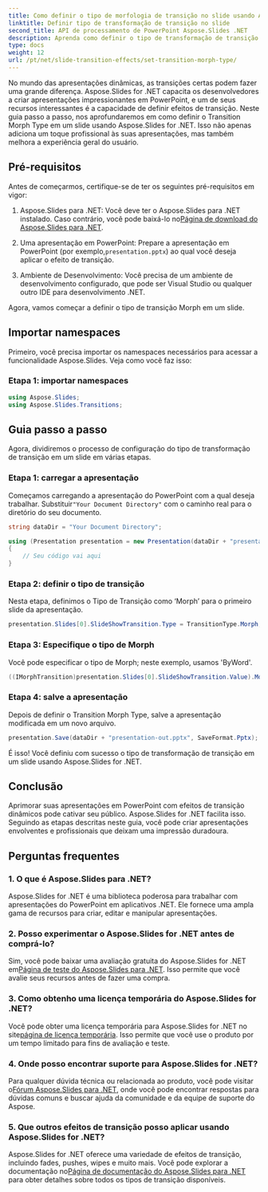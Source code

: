 ```yaml
---
title: Como definir o tipo de morfologia de transição no slide usando Aspose.Slides
linktitle: Definir tipo de transformação de transição no slide
second_title: API de processamento de PowerPoint Aspose.Slides .NET
description: Aprenda como definir o tipo de transformação de transição em slides usando Aspose.Slides for .NET. Guia passo a passo com exemplos de código. Aprimore suas apresentações agora!
type: docs
weight: 12
url: /pt/net/slide-transition-effects/set-transition-morph-type/
---
```


No mundo das apresentações dinâmicas, as transições certas podem fazer uma grande diferença. Aspose.Slides for .NET capacita os desenvolvedores a criar apresentações impressionantes em PowerPoint, e um de seus recursos interessantes é a capacidade de definir efeitos de transição. Neste guia passo a passo, nos aprofundaremos em como definir o Transition Morph Type em um slide usando Aspose.Slides for .NET. Isso não apenas adiciona um toque profissional às suas apresentações, mas também melhora a experiência geral do usuário.

## Pré-requisitos

Antes de começarmos, certifique-se de ter os seguintes pré-requisitos em vigor:

1.  Aspose.Slides para .NET: Você deve ter o Aspose.Slides para .NET instalado. Caso contrário, você pode baixá-lo no[Página de download do Aspose.Slides para .NET](https://releases.aspose.com/slides/net/).

2.  Uma apresentação em PowerPoint: Prepare a apresentação em PowerPoint (por exemplo,`presentation.pptx`) ao qual você deseja aplicar o efeito de transição.

3. Ambiente de Desenvolvimento: Você precisa de um ambiente de desenvolvimento configurado, que pode ser Visual Studio ou qualquer outro IDE para desenvolvimento .NET.

Agora, vamos começar a definir o tipo de transição Morph em um slide.

## Importar namespaces

Primeiro, você precisa importar os namespaces necessários para acessar a funcionalidade Aspose.Slides. Veja como você faz isso:

### Etapa 1: importar namespaces

```csharp
using Aspose.Slides;
using Aspose.Slides.Transitions;
```

## Guia passo a passo

Agora, dividiremos o processo de configuração do tipo de transformação de transição em um slide em várias etapas.

### Etapa 1: carregar a apresentação

 Começamos carregando a apresentação do PowerPoint com a qual deseja trabalhar. Substituir`"Your Document Directory"` com o caminho real para o diretório do seu documento.

```csharp
string dataDir = "Your Document Directory";

using (Presentation presentation = new Presentation(dataDir + "presentation.pptx"))
{
    // Seu código vai aqui
}
```

### Etapa 2: definir o tipo de transição

Nesta etapa, definimos o Tipo de Transição como ‘Morph’ para o primeiro slide da apresentação.

```csharp
presentation.Slides[0].SlideShowTransition.Type = TransitionType.Morph;
```

### Etapa 3: Especifique o tipo de Morph

Você pode especificar o tipo de Morph; neste exemplo, usamos 'ByWord'.

```csharp
((IMorphTransition)presentation.Slides[0].SlideShowTransition.Value).MorphType = TransitionMorphType.ByWord;
```

### Etapa 4: salve a apresentação

Depois de definir o Transition Morph Type, salve a apresentação modificada em um novo arquivo.

```csharp
presentation.Save(dataDir + "presentation-out.pptx", SaveFormat.Pptx);
```

É isso! Você definiu com sucesso o tipo de transformação de transição em um slide usando Aspose.Slides for .NET.

## Conclusão

Aprimorar suas apresentações em PowerPoint com efeitos de transição dinâmicos pode cativar seu público. Aspose.Slides for .NET facilita isso. Seguindo as etapas descritas neste guia, você pode criar apresentações envolventes e profissionais que deixam uma impressão duradoura.

## Perguntas frequentes

### 1. O que é Aspose.Slides para .NET?

Aspose.Slides for .NET é uma biblioteca poderosa para trabalhar com apresentações do PowerPoint em aplicativos .NET. Ele fornece uma ampla gama de recursos para criar, editar e manipular apresentações.

### 2. Posso experimentar o Aspose.Slides for .NET antes de comprá-lo?

 Sim, você pode baixar uma avaliação gratuita do Aspose.Slides for .NET em[Página de teste do Aspose.Slides para .NET](https://releases.aspose.com/). Isso permite que você avalie seus recursos antes de fazer uma compra.

### 3. Como obtenho uma licença temporária do Aspose.Slides for .NET?

 Você pode obter uma licença temporária para Aspose.Slides for .NET no site[página de licença temporária](https://purchase.aspose.com/temporary-license/). Isso permite que você use o produto por um tempo limitado para fins de avaliação e teste.

### 4. Onde posso encontrar suporte para Aspose.Slides for .NET?

Para qualquer dúvida técnica ou relacionada ao produto, você pode visitar o[Fórum Aspose.Slides para .NET](https://forum.aspose.com/), onde você pode encontrar respostas para dúvidas comuns e buscar ajuda da comunidade e da equipe de suporte do Aspose.

### 5. Que outros efeitos de transição posso aplicar usando Aspose.Slides for .NET?

 Aspose.Slides for .NET oferece uma variedade de efeitos de transição, incluindo fades, pushes, wipes e muito mais. Você pode explorar a documentação no[Página de documentação do Aspose.Slides para .NET](https://reference.aspose.com/slides/net/) para obter detalhes sobre todos os tipos de transição disponíveis.

